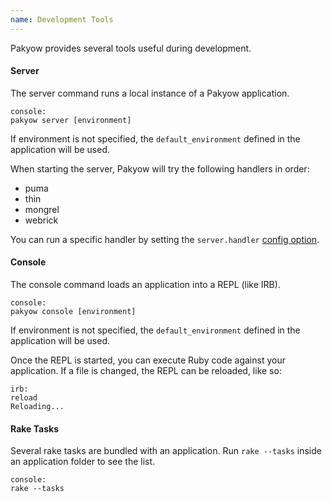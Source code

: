 ```yaml
---
name: Development Tools
---
```


Pakyow provides several tools useful during development.

#### Server

The server command runs a local instance of a Pakyow application.

    console:
    pakyow server [environment]

If environment is not specified, the `default_environment` defined in the application will be used.

When starting the server, Pakyow will try the following handlers in order:

  - puma
  - thin
  - mongrel
  - webrick

You can run a specific handler by setting the `server.handler` [config option](/configuration).

#### Console

The console command loads an application into a REPL (like IRB).

    console:
    pakyow console [environment]

If environment is not specified, the `default_environment` defined in the application will be used.

Once the REPL is started, you can execute Ruby code against your application. If a file is changed, the REPL can be reloaded, like so:

    irb:
    reload
    Reloading...

#### Rake Tasks

Several rake tasks are bundled with an application. Run `rake --tasks` inside an application folder to see the list.

    console:
    rake --tasks
    
